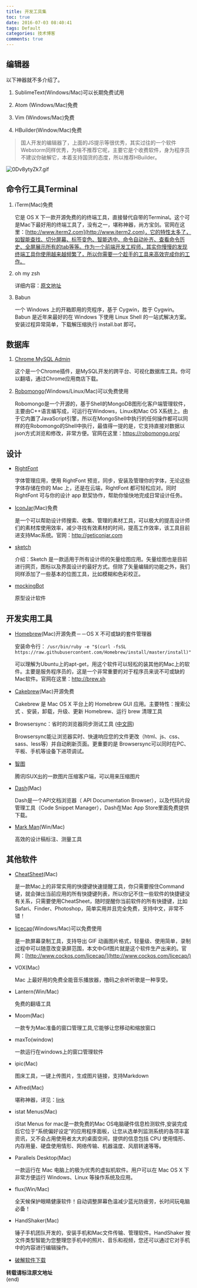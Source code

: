 ```yaml
---
title: 开发工具集
toc: true
date: 2016-07-03 08:40:41
tags: Default
categories: 技术博客
comments: true
---
```


## 编辑器
以下神器就不多介绍了。

1. SublimeText(Windows/Mac)可以长期免费试用

2. Atom (Windows/Mac)免费

3. Vim (Windows/Mac)免费

4. HBuilder(Window/Mac)免费
<!-- more -->
>国人开发的编辑器了，上面的JS提示等很优秀，其实过往的一个软件Webstorm同样优秀，为啥不推荐它呢，主要它是个收费软件，身为程序员不建议你破解它，本着支持国货的态度，所以推荐HBuilder。

![0Dv8ytyZk7.gif](http://ww4.sinaimg.cn/large/72f96cbagw1f5yxhoaknpg20py0fugsi.gif)


## 命令行工具Terminal

1. iTerm(Mac)免费

	它是 OS X 下一款开源免费的的终端工具，直接替代自带的Terminal。这个可是Mac下最好用的终端工具了，没有之一，堪称神器，尚方宝剑。官网在这里：[http://www.iterm2.com](http://www.iterm2.com)，它的特性太多了，如智能查找、切分屏幕、标签变色、智能选中、命令自动补齐、查看命令历史、全屏展示所有的tab等等。作为一个前端开发工程师，其实你慢慢的发现终端工具你使用越来越频繁了，所以你需要一个趁手的工具来高效完成你的工作。

2. oh my zsh

	详细内容：[原文地址](http://lion1ou.win/2016/07/09/)

3.  Babun 

	一个 Windows 上的开箱即用的壳程序，基于 Cygwin，胜于 Cygwin。Babun 是近年来最好的在 Windows 下使用 Linux Shell 的一站式解决方案。安装过程异常简单，下载解压缩执行 install.bat 即可。

## 数据库

1. [Chrome MySQL Admin](https://chrome.google.com/webstore/detail/chrome-mysql-admin/ndgnpnpakfcdjmpgmcaknimfgcldechn)

	这个是一个Chrome插件，是MySQL开发的跨平台、可视化数据库工具。你可以翻墙，通过Chrome应用商店下载。

2. [Robomongo](https://robomongo.org/)(Windows/Linux/Mac)可以免费使用

	Robomongo是一个开源的，基于Shell的MongoDB图形化客户端管理软件，主要由C++语言编写成，可运行在Windows，Linux和Mac OS X系统上。由于它内置了JavaScript引擎，所以在MongoShell中执行的任何操作都可以同样的在Robomongo的Shell中执行，最值得一提的是，它支持直接对数据以json方式浏览和修改，非常方便。官网在这里：https://robomongo.org/

## 设计

* [RightFont](https://rightfontapp.com/cn/)

	字体管理应用，使用 RightFont 预览，同步，安装及管理你的字体，无论这些字体存储在你的 Mac 上，还是在云端，RightFont 都可轻松应对。同时 RightFont 可与你的设计 app 默契协作，帮助你愉快地完成日常设计任务。

* [IconJar](http://geticonjar.com/)(Mac)免费

	是一个可以帮助设计师搜索、收集、管理的素材工具，可以极大的提高设计师们的素材库使用效率，减少寻找有效素材的时间，提高工作效率，该工具目前进支持Mac系统。官网：http://geticonjar.com

* [sketch](http://sketchcn.com/index.html)

	介绍：Sketch 是一款适用于所有设计师的矢量绘图应用。矢量绘图也是目前进行网页，图标以及界面设计的最好方式。但除了矢量编辑的功能之外，我们同样添加了一些基本的位图工具，比如模糊和色彩校正。

* [mockingBot](https://modao.cc/?)

	原型设计软件

## 开发实用工具

* [Homebrew](http://brew.sh/)(Mac)开源免费－－OS X 不可或缺的套件管理器

	安装命令行：  `/usr/bin/ruby -e "$(curl -fsSL https://raw.githubusercontent.com/Homebrew/install/master/install)"`

	可以理解为Ubuntu上的apt-get，用这个软件可以轻松的装其他的Mac上的软件。主要是服务程序员的，这是一个非常重要的对于程序员来说不可或缺的Mac软件。官网在这里：http://brew.sh

* [Cakebrew](https://www.cakebrew.com/)(Mac)开源免费

	Cakebrew 是 Mac OS X 平台上的 Homebrew GUI 应用。主要特性：搜索公式 、安装，卸载，升级、更新 Homebrew、运行 brew 清理工具

*  Browsersync：省时的浏览器同步测试工具 ([中文网](http://www.browsersync.cn/))

	Browsersync能让浏览器实时、快速响应您的文件更改（html、js、css、sass、less等）并自动刷新页面。更重要的是 Browsersync可以同时在PC、平板、手机等设备下进项调试。

* [智图](http://zhitu.isux.us/)

	腾讯ISUX出的一款图片压缩客户端，可以用来压缩图片

* [Dash](https://kapeli.com/dash)(Mac)

	Dash是一个API文档浏览器（ API Documentation Browser），以及代码片段管理工具（Code Snippet Manager），Dash在Mac App Store里面免费提供下载。

* [Mark Man](http://www.getmarkman.com/)(Win/Mac)

	高效的设计稿标注、测量工具

## 其他软件

* [CheatSheet](https://www.mediaatelier.com/CheatSheet/)(Mac)

	是一款Mac上的非常实用的快捷键快速提醒工具，你只需要按住Command键，就会弹出当前应用的所有快捷键列表，所以你记不住一些软件的快捷键没有关系，只需要使用CheatSheet，随时提醒你当前软件的所有快捷键，比如Safari、Finder、Photoshop，简单实用并且完全免费，支持中文，非常不错！

* [licecap](http://www.cockos.com/licecap/)(Windows/Mac)可以免费使用

	是一款屏幕录制工具，支持导出 GIF 动画图片格式，轻量级、使用简单，录制过程中可以随意改变录屏范围，本文中Gif图片就是这个软件生产出来的。官网：[http://www.cockos.com/licecap/](http://www.cockos.com/licecap/)

* VOX(Mac)

	Mac 上最好用的免费全能音乐播放器，撸码之余听听歌是一种享受。

* Lantern(Win/Mac)

	免费的翻墙工具

* Moom(Mac)

	一款专为Mac准备的窗口管理工具,它能够让您移动和缩放窗口

* maxTo(window)

	一款运行在windows上的窗口管理软件

* ipic(Mac)

	图床工具，一键上传图片，生成图片链接，支持Markdown

* Alfred(Mac)

	堪称神器，详见：[link](http://wellsnake.com/jekyll/update/2014/06/15/001/)

* istat Menus(Mac)

	iStat Menus for mac是一款免费的Mac OS电脑硬件信息检测软件,安装完成后它位于“系统偏好设定”的应用程序面板，让您从选单列监测系统的各项丰富资讯，又不会占用使用者太大的桌面空间，提供的信息包括 CPU 使用情形、内存用量、硬盘使用情形、网络传输、机器温度、风扇转速等等。

* Parallels Desktop(Mac)

	一款运行在 Mac 电脑上的极为优秀的虚拟机软件。用户可以在 Mac OS X 下非常方便运行 Windows、Linux 等操作系统及应用。

* flux(Win/Mac)

	全天候保护眼睛健康软件！自动调整屏幕色温减少蓝光防疲劳，长时间玩电脑必备！

* HandShaker(Mac)

	锤子手机团队开发的，安装手机和Mac文件传输、管理软件。HandShaker 按文件类型智能为您整理您手机中的照片、音乐和视频，您还可以通过它对手机中的内容进行编辑操作。

* [破解软件下载](http://xclient.info/)

**转载请标注原文地址**                           
(end)
